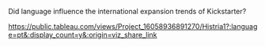 Did language influence the international expansion trends of Kickstarter?

https://public.tableau.com/views/Project_16058936891270/Histria1?:language=pt&:display_count=y&:origin=viz_share_link